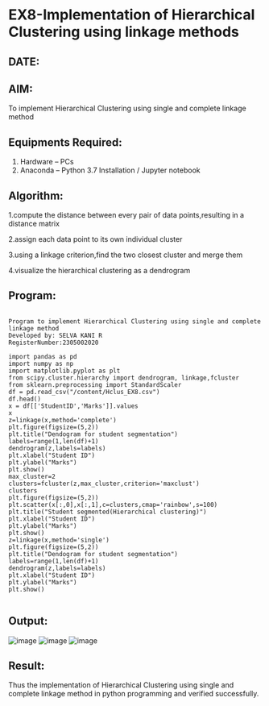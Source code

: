 # EX8-Implementation of Hierarchical Clustering using linkage methods
## DATE:
## AIM:
To implement Hierarchical Clustering using single and complete linkage method

## Equipments Required:
1. Hardware – PCs
2. Anaconda – Python 3.7 Installation / Jupyter notebook

## Algorithm:
1.compute the distance between every pair of data points,resulting in a distance matrix

2.assign each data point to its own individual cluster

3.using a linkage criterion,find the two closest cluster and merge them

4.visualize the hierarchical clustering as a dendrogram


## Program:
```

Program to implement Hierarchical Clustering using single and complete linkage method
Developed by: SELVA KANI R
RegisterNumber:2305002020

import pandas as pd
import numpy as np
import matplotlib.pyplot as plt
from scipy.cluster.hierarchy import dendrogram, linkage,fcluster
from sklearn.preprocessing import StandardScaler
df = pd.read_csv("/content/Hclus_EX8.csv")
df.head()
x = df[['StudentID','Marks']].values
x
z=linkage(x,method='complete')
plt.figure(figsize=(5,2))
plt.title("Dendogram for student segmentation")
labels=range(1,len(df)+1)
dendrogram(z,labels=labels)
plt.xlabel("Student ID")
plt.ylabel("Marks")
plt.show()
max_cluster=2
clusters=fcluster(z,max_cluster,criterion='maxclust')
clusters
plt.figure(figsize=(5,2))
plt.scatter(x[:,0],x[:,1],c=clusters,cmap='rainbow',s=100)
plt.title("Student segmented(Hierarchical clustering)")
plt.xlabel("Student ID")
plt.ylabel("Marks")
plt.show()
z=linkage(x,method='single')
plt.figure(figsize=(5,2))
plt.title("Dendogram for student segmentation")
labels=range(1,len(df)+1)
dendrogram(z,labels=labels)
plt.xlabel("Student ID")
plt.ylabel("Marks")
plt.show()


```

## Output:
![image](https://github.com/user-attachments/assets/0508573b-436b-4110-aa31-eb1b0cab1c99)
![image](https://github.com/user-attachments/assets/4865aa37-ef41-446b-932a-127c9e759df9)
![image](https://github.com/user-attachments/assets/c341525c-c871-4055-9873-6cb4c51f0b73)






## Result:
Thus the implementation of Hierarchical Clustering using single and complete linkage method in python programming and verified successfully.
